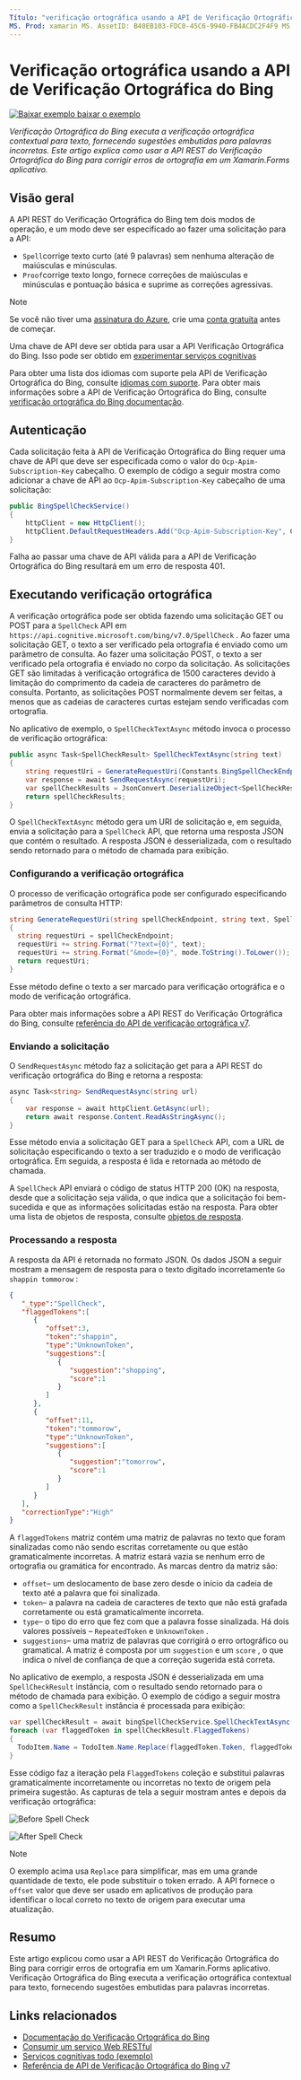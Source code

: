 ```yaml
---
Título: "verificação ortográfica usando a API de Verificação Ortográfica do Bing" Descrição: "Verificação Ortográfica do Bing executa a verificação ortográfica contextual para o texto, fornecendo sugestões embutidas para palavras incorretas. Este artigo explica como usar a API REST do Verificação Ortográfica do Bing para corrigir erros de ortografia em um Xamarin.Forms aplicativo ".
MS. Prod: xamarin MS. AssetID: B40EB103-FDC0-45C6-9940-FB4ACDC2F4F9 MS. Technology: xamarin-Forms autor: davidbritch MS. Author: dabritch MS. Date: 02/08/2017 no-loc: [ Xamarin.Forms , Xamarin.Essentials ]
---
```


# <a name="spell-checking-using-the-bing-spell-check-api"></a>Verificação ortográfica usando a API de Verificação Ortográfica do Bing

[![Baixar exemplo ](~/media/shared/download.png) baixar o exemplo](https://docs.microsoft.com/samples/xamarin/xamarin-forms-samples/webservices-todocognitiveservices)

_Verificação Ortográfica do Bing executa a verificação ortográfica contextual para texto, fornecendo sugestões embutidas para palavras incorretas. Este artigo explica como usar a API REST do Verificação Ortográfica do Bing para corrigir erros de ortografia em um Xamarin.Forms aplicativo._

## <a name="overview"></a>Visão geral

A API REST do Verificação Ortográfica do Bing tem dois modos de operação, e um modo deve ser especificado ao fazer uma solicitação para a API:

- `Spell`corrige texto curto (até 9 palavras) sem nenhuma alteração de maiúsculas e minúsculas.
- `Proof`corrige texto longo, fornece correções de maiúsculas e minúsculas e pontuação básica e suprime as correções agressivas.

> [!NOTE]
> Se você não tiver uma [assinatura do Azure](/azure/guides/developer/azure-developer-guide#understanding-accounts-subscriptions-and-billing), crie uma [conta gratuita](https://aka.ms/azfree-docs-mobileapps) antes de começar.

Uma chave de API deve ser obtida para usar a API Verificação Ortográfica do Bing. Isso pode ser obtido em [experimentar serviços cognitivas](https://azure.microsoft.com/try/cognitive-services/)

Para obter uma lista dos idiomas com suporte pela API de Verificação Ortográfica do Bing, consulte [idiomas com suporte](/azure/cognitive-services/bing-spell-check/bing-spell-check-supported-languages/). Para obter mais informações sobre a API de Verificação Ortográfica do Bing, consulte [verificação ortográfica do Bing documentação](/azure/cognitive-services/bing-spell-check/).

## <a name="authentication"></a>Autenticação

Cada solicitação feita à API de Verificação Ortográfica do Bing requer uma chave de API que deve ser especificada como o valor do `Ocp-Apim-Subscription-Key` cabeçalho. O exemplo de código a seguir mostra como adicionar a chave de API ao `Ocp-Apim-Subscription-Key` cabeçalho de uma solicitação:

```csharp
public BingSpellCheckService()
{
    httpClient = new HttpClient();
    httpClient.DefaultRequestHeaders.Add("Ocp-Apim-Subscription-Key", Constants.BingSpellCheckApiKey);
}
```

Falha ao passar uma chave de API válida para a API de Verificação Ortográfica do Bing resultará em um erro de resposta 401.

## <a name="performing-spell-checking"></a>Executando verificação ortográfica

A verificação ortográfica pode ser obtida fazendo uma solicitação GET ou POST para a `SpellCheck` API em `https://api.cognitive.microsoft.com/bing/v7.0/SpellCheck` . Ao fazer uma solicitação GET, o texto a ser verificado pela ortografia é enviado como um parâmetro de consulta. Ao fazer uma solicitação POST, o texto a ser verificado pela ortografia é enviado no corpo da solicitação. As solicitações GET são limitadas à verificação ortográfica de 1500 caracteres devido à limitação do comprimento da cadeia de caracteres do parâmetro de consulta. Portanto, as solicitações POST normalmente devem ser feitas, a menos que as cadeias de caracteres curtas estejam sendo verificadas com ortografia.

No aplicativo de exemplo, o `SpellCheckTextAsync` método invoca o processo de verificação ortográfica:

```csharp
public async Task<SpellCheckResult> SpellCheckTextAsync(string text)
{
    string requestUri = GenerateRequestUri(Constants.BingSpellCheckEndpoint, text, SpellCheckMode.Spell);
    var response = await SendRequestAsync(requestUri);
    var spellCheckResults = JsonConvert.DeserializeObject<SpellCheckResult>(response);
    return spellCheckResults;
}
```

O `SpellCheckTextAsync` método gera um URI de solicitação e, em seguida, envia a solicitação para a `SpellCheck` API, que retorna uma resposta JSON que contém o resultado. A resposta JSON é desserializada, com o resultado sendo retornado para o método de chamada para exibição.

### <a name="configuring-spell-checking"></a>Configurando a verificação ortográfica

O processo de verificação ortográfica pode ser configurado especificando parâmetros de consulta HTTP:

```csharp
string GenerateRequestUri(string spellCheckEndpoint, string text, SpellCheckMode mode)
{
  string requestUri = spellCheckEndpoint;
  requestUri += string.Format("?text={0}", text);                         // text to spell check
  requestUri += string.Format("&mode={0}", mode.ToString().ToLower());    // spellcheck mode - proof or spell
  return requestUri;
}
```

Esse método define o texto a ser marcado para verificação ortográfica e o modo de verificação ortográfica.

Para obter mais informações sobre a API REST do Verificação Ortográfica do Bing, consulte [referência do API de verificação ortográfica v7](/rest/api/cognitiveservices/bing-spell-check-api-v7-reference/).

### <a name="sending-the-request"></a>Enviando a solicitação

O `SendRequestAsync` método faz a solicitação get para a API REST do verificação ortográfica do Bing e retorna a resposta:

```csharp
async Task<string> SendRequestAsync(string url)
{
    var response = await httpClient.GetAsync(url);
    return await response.Content.ReadAsStringAsync();
}
```

Esse método envia a solicitação GET para a `SpellCheck` API, com a URL de solicitação especificando o texto a ser traduzido e o modo de verificação ortográfica. Em seguida, a resposta é lida e retornada ao método de chamada.

A `SpellCheck` API enviará o código de status HTTP 200 (OK) na resposta, desde que a solicitação seja válida, o que indica que a solicitação foi bem-sucedida e que as informações solicitadas estão na resposta. Para obter uma lista de objetos de resposta, consulte [objetos de resposta](/rest/api/cognitiveservices/bing-spell-check-api-v7-reference#response-objects).

### <a name="processing-the-response"></a>Processando a resposta

A resposta da API é retornada no formato JSON. Os dados JSON a seguir mostram a mensagem de resposta para o texto digitado incorretamente `Go shappin tommorow` :

```json
{  
   "_type":"SpellCheck",
   "flaggedTokens":[  
      {  
         "offset":3,
         "token":"shappin",
         "type":"UnknownToken",
         "suggestions":[  
            {  
               "suggestion":"shopping",
               "score":1
            }
         ]
      },
      {  
         "offset":11,
         "token":"tommorow",
         "type":"UnknownToken",
         "suggestions":[  
            {  
               "suggestion":"tomorrow",
               "score":1
            }
         ]
      }
   ],
   "correctionType":"High"
}
```

A `flaggedTokens` matriz contém uma matriz de palavras no texto que foram sinalizadas como não sendo escritas corretamente ou que estão gramaticalmente incorretas. A matriz estará vazia se nenhum erro de ortografia ou gramática for encontrado. As marcas dentro da matriz são:

- `offset`– um deslocamento de base zero desde o início da cadeia de texto até a palavra que foi sinalizada.
- `token`– a palavra na cadeia de caracteres de texto que não está grafada corretamente ou está gramaticalmente incorreta.
- `type`– o tipo do erro que fez com que a palavra fosse sinalizada. Há dois valores possíveis – `RepeatedToken` e `UnknownToken` .
- `suggestions`– uma matriz de palavras que corrigirá o erro ortográfico ou gramatical. A matriz é composta por um `suggestion` e um `score` , o que indica o nível de confiança de que a correção sugerida está correta.

No aplicativo de exemplo, a resposta JSON é desserializada em uma `SpellCheckResult` instância, com o resultado sendo retornado para o método de chamada para exibição. O exemplo de código a seguir mostra como a `SpellCheckResult` instância é processada para exibição:

```csharp
var spellCheckResult = await bingSpellCheckService.SpellCheckTextAsync(TodoItem.Name);
foreach (var flaggedToken in spellCheckResult.FlaggedTokens)
{
  TodoItem.Name = TodoItem.Name.Replace(flaggedToken.Token, flaggedToken.Suggestions.FirstOrDefault().Suggestion);
}
```

Esse código faz a iteração pela `FlaggedTokens` coleção e substitui palavras gramaticalmente incorretamente ou incorretas no texto de origem pela primeira sugestão. As capturas de tela a seguir mostram antes e depois da verificação ortográfica:

![](spell-check-images/before-spell-check.png "Before Spell Check")

![](spell-check-images/after-spell-check.png "After Spell Check")

> [!NOTE]
> O exemplo acima usa `Replace` para simplificar, mas em uma grande quantidade de texto, ele pode substituir o token errado. A API fornece o `offset` valor que deve ser usado em aplicativos de produção para identificar o local correto no texto de origem para executar uma atualização.

## <a name="summary"></a>Resumo

Este artigo explicou como usar a API REST do Verificação Ortográfica do Bing para corrigir erros de ortografia em um Xamarin.Forms aplicativo. Verificação Ortográfica do Bing executa a verificação ortográfica contextual para texto, fornecendo sugestões embutidas para palavras incorretas.

## <a name="related-links"></a>Links relacionados

- [Documentação do Verificação Ortográfica do Bing](/azure/cognitive-services/bing-spell-check/)
- [Consumir um serviço Web RESTful](~/xamarin-forms/data-cloud/web-services/rest.md)
- [Serviços cognitivas todo (exemplo)](https://docs.microsoft.com/samples/xamarin/xamarin-forms-samples/webservices-todocognitiveservices)
- [Referência de API de Verificação Ortográfica do Bing v7](/rest/api/cognitiveservices/bing-spell-check-api-v7-reference/)
